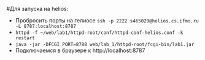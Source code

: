#Для запуска на helios:
- Пробросить порты на гелиосе ```ssh -p 2222 s465029@helios.cs.ifmo.ru -L 8787:localhost:8787```
- ```httpd -f ~/web/lab1/httpd-root/conf/httpd-conf-helios.conf -k restart```
- ```java -jar -DFCGI_PORT=8788 web/lab_1/httpd-root/fcgi-bin/lab1.jar```
- Подключаемся в браузере к http://localhost:8787
